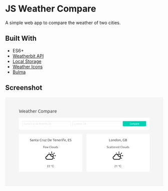 # JS Weather Compare

A simple web app to compare the weather of two cities.

## Built With

- ES6+
- [Weatherbit API](https://www.weatherbit.io/api)
- [Local Storage](https://developer.mozilla.org/en-US/docs/Web/API/Storage/LocalStorage)
- [Weather Icons](https://github.com/erikflowers/weather-icons)
- [Bulma](https://bulma.io/)

## Screenshot

<kbd>
  <img src="img/Screenshot_2018-09-04.png" alt="Project Screenshot">
</kbd>
